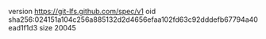 version https://git-lfs.github.com/spec/v1
oid sha256:024151a104c256a885132d2d4656efaa102fd63c92dddefb67794a40ead1f1d3
size 20045
